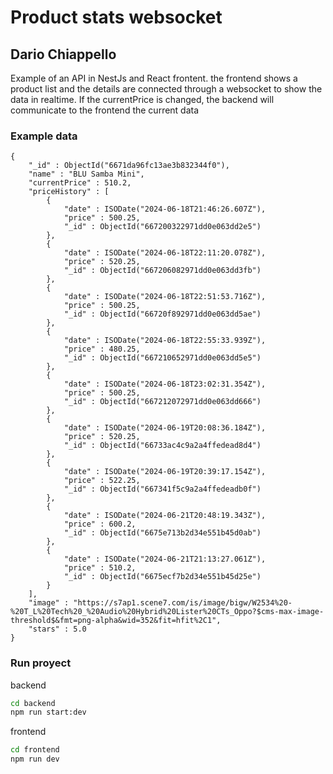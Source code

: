 # Product stats websocket
## Dario Chiappello

Example of an API in NestJs and React frontent. the frontend shows a product list and the details are connected through a websocket to show the data in realtime. If the currentPrice is changed, the backend will communicate to the frontend the current data

### Example data

```
{
    "_id" : ObjectId("6671da96fc13ae3b832344f0"),
    "name" : "BLU Samba Mini",
    "currentPrice" : 510.2,
    "priceHistory" : [ 
        {
            "date" : ISODate("2024-06-18T21:46:26.607Z"),
            "price" : 500.25,
            "_id" : ObjectId("667200322971dd0e063dd2e5")
        }, 
        {
            "date" : ISODate("2024-06-18T22:11:20.078Z"),
            "price" : 520.25,
            "_id" : ObjectId("667206082971dd0e063dd3fb")
        }, 
        {
            "date" : ISODate("2024-06-18T22:51:53.716Z"),
            "price" : 500.25,
            "_id" : ObjectId("66720f892971dd0e063dd5ae")
        }, 
        {
            "date" : ISODate("2024-06-18T22:55:33.939Z"),
            "price" : 480.25,
            "_id" : ObjectId("667210652971dd0e063dd5e5")
        }, 
        {
            "date" : ISODate("2024-06-18T23:02:31.354Z"),
            "price" : 500.25,
            "_id" : ObjectId("667212072971dd0e063dd666")
        }, 
        {
            "date" : ISODate("2024-06-19T20:08:36.184Z"),
            "price" : 520.25,
            "_id" : ObjectId("66733ac4c9a2a4ffedead8d4")
        }, 
        {
            "date" : ISODate("2024-06-19T20:39:17.154Z"),
            "price" : 522.25,
            "_id" : ObjectId("667341f5c9a2a4ffedeadb0f")
        }, 
        {
            "date" : ISODate("2024-06-21T20:48:19.343Z"),
            "price" : 600.2,
            "_id" : ObjectId("6675e713b2d34e551b45d0ab")
        }, 
        {
            "date" : ISODate("2024-06-21T21:13:27.061Z"),
            "price" : 510.2,
            "_id" : ObjectId("6675ecf7b2d34e551b45d25e")
        }
    ],
    "image" : "https://s7ap1.scene7.com/is/image/bigw/W2534%20-%20T_L%20Tech%20_%20Audio%20Hybrid%20Lister%20CTs_Oppo?$cms-max-image-threshold$&fmt=png-alpha&wid=352&fit=hfit%2C1",
    "stars" : 5.0
}
```

### Run proyect

backend
```bash
cd backend
npm run start:dev

```

frontend
```bash
cd frontend
npm run dev
```

